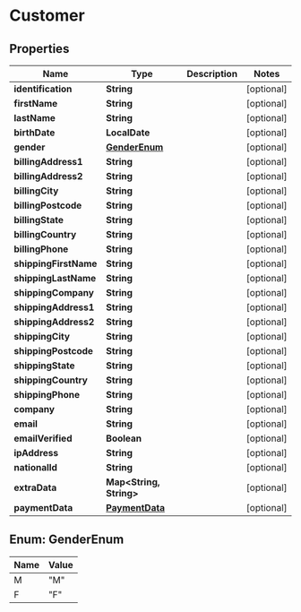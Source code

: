 

# Customer


## Properties

| Name | Type | Description | Notes |
|------------ | ------------- | ------------- | -------------|
|**identification** | **String** |  |  [optional] |
|**firstName** | **String** |  |  [optional] |
|**lastName** | **String** |  |  [optional] |
|**birthDate** | **LocalDate** |  |  [optional] |
|**gender** | [**GenderEnum**](#GenderEnum) |  |  [optional] |
|**billingAddress1** | **String** |  |  [optional] |
|**billingAddress2** | **String** |  |  [optional] |
|**billingCity** | **String** |  |  [optional] |
|**billingPostcode** | **String** |  |  [optional] |
|**billingState** | **String** |  |  [optional] |
|**billingCountry** | **String** |  |  [optional] |
|**billingPhone** | **String** |  |  [optional] |
|**shippingFirstName** | **String** |  |  [optional] |
|**shippingLastName** | **String** |  |  [optional] |
|**shippingCompany** | **String** |  |  [optional] |
|**shippingAddress1** | **String** |  |  [optional] |
|**shippingAddress2** | **String** |  |  [optional] |
|**shippingCity** | **String** |  |  [optional] |
|**shippingPostcode** | **String** |  |  [optional] |
|**shippingState** | **String** |  |  [optional] |
|**shippingCountry** | **String** |  |  [optional] |
|**shippingPhone** | **String** |  |  [optional] |
|**company** | **String** |  |  [optional] |
|**email** | **String** |  |  [optional] |
|**emailVerified** | **Boolean** |  |  [optional] |
|**ipAddress** | **String** |  |  [optional] |
|**nationalId** | **String** |  |  [optional] |
|**extraData** | **Map&lt;String, String&gt;** |  |  [optional] |
|**paymentData** | [**PaymentData**](PaymentData.md) |  |  [optional] |



## Enum: GenderEnum

| Name | Value |
|---- | -----|
| M | &quot;M&quot; |
| F | &quot;F&quot; |



